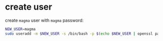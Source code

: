 # create user

create `magma` user with `magma` password:
```bash
NEW_USER=magma
sudo useradd -m $NEW_USER -s /bin/bash -p $(echo $NEW_USER | openssl passwd -1 -stdin)
```

